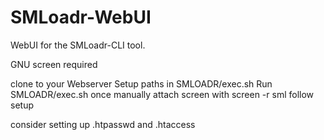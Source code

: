 # SMLoadr-WebUI

WebUI for the SMLoadr-CLI tool.

GNU screen required

clone to your Webserver
Setup paths in SMLOADR/exec.sh
Run SMLOADR/exec.sh once manually
attach screen with screen -r sml
follow setup

consider setting up .htpasswd and .htaccess
